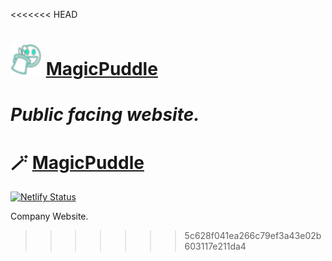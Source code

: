 <<<<<<< HEAD
# <img src="./public/logo.svg" width="50" height="50"> [MagicPuddle](https://magicpuddle.netlify.app/)  

*Public facing website.*
=======
# :magic_wand: [MagicPuddle](https://magicpuddle.netlify.app/) 

[![Netlify Status](https://api.netlify.com/api/v1/badges/44707b37-16ac-4137-b85b-f4c469a97b77/deploy-status)](https://app.netlify.com/sites/magicpuddle/deploys)

Company Website.


>>>>>>> 5c628f041ea266c79ef3a43e02b603117e211da4
